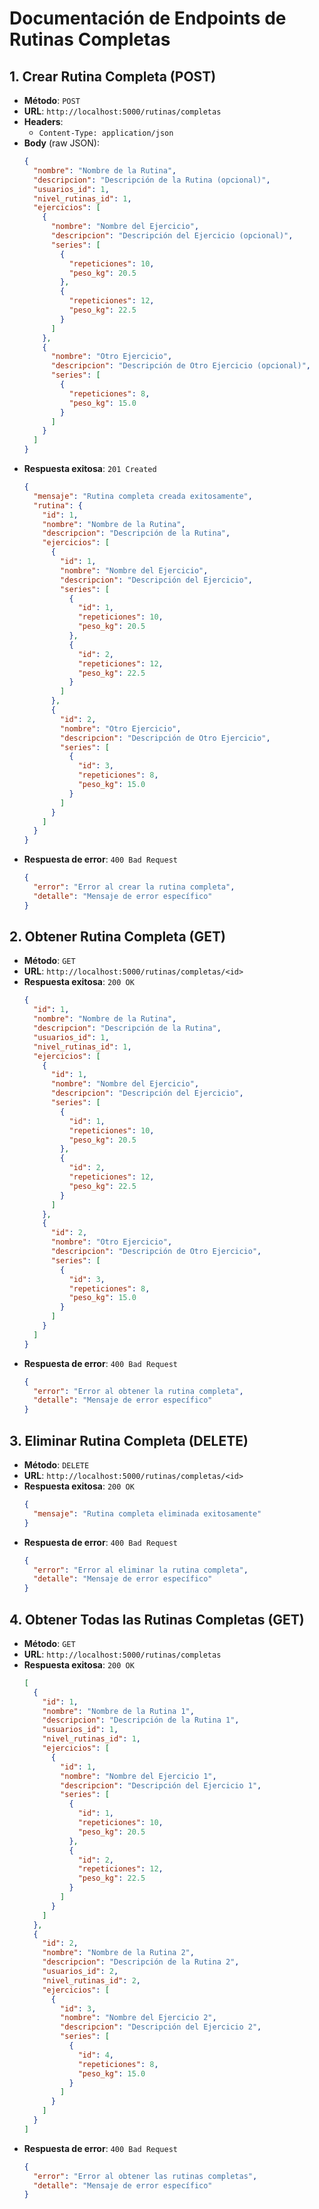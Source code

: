 # Documentación de Endpoints de Rutinas Completas

## 1. Crear Rutina Completa (POST)
- **Método**: `POST`
- **URL**: `http://localhost:5000/rutinas/completas`
- **Headers**:
  - `Content-Type: application/json`
- **Body** (raw JSON):
  ```json
  {
    "nombre": "Nombre de la Rutina",
    "descripcion": "Descripción de la Rutina (opcional)",
    "usuarios_id": 1,
    "nivel_rutinas_id": 1,
    "ejercicios": [
      {
        "nombre": "Nombre del Ejercicio",
        "descripcion": "Descripción del Ejercicio (opcional)",
        "series": [
          {
            "repeticiones": 10,
            "peso_kg": 20.5
          },
          {
            "repeticiones": 12,
            "peso_kg": 22.5
          }
        ]
      },
      {
        "nombre": "Otro Ejercicio",
        "descripcion": "Descripción de Otro Ejercicio (opcional)",
        "series": [
          {
            "repeticiones": 8,
            "peso_kg": 15.0
          }
        ]
      }
    ]
  }
  ```
- **Respuesta exitosa**: `201 Created`
  ```json
  {
    "mensaje": "Rutina completa creada exitosamente",
    "rutina": {
      "id": 1,
      "nombre": "Nombre de la Rutina",
      "descripcion": "Descripción de la Rutina",
      "ejercicios": [
        {
          "id": 1,
          "nombre": "Nombre del Ejercicio",
          "descripcion": "Descripción del Ejercicio",
          "series": [
            {
              "id": 1,
              "repeticiones": 10,
              "peso_kg": 20.5
            },
            {
              "id": 2,
              "repeticiones": 12,
              "peso_kg": 22.5
            }
          ]
        },
        {
          "id": 2,
          "nombre": "Otro Ejercicio",
          "descripcion": "Descripción de Otro Ejercicio",
          "series": [
            {
              "id": 3,
              "repeticiones": 8,
              "peso_kg": 15.0
            }
          ]
        }
      ]
    }
  }
  ```
- **Respuesta de error**: `400 Bad Request`
  ```json
  {
    "error": "Error al crear la rutina completa",
    "detalle": "Mensaje de error específico"
  }
  ```

## 2. Obtener Rutina Completa (GET)
- **Método**: `GET`
- **URL**: `http://localhost:5000/rutinas/completas/<id>`
- **Respuesta exitosa**: `200 OK`
  ```json
  {
    "id": 1,
    "nombre": "Nombre de la Rutina",
    "descripcion": "Descripción de la Rutina",
    "usuarios_id": 1,
    "nivel_rutinas_id": 1,
    "ejercicios": [
      {
        "id": 1,
        "nombre": "Nombre del Ejercicio",
        "descripcion": "Descripción del Ejercicio",
        "series": [
          {
            "id": 1,
            "repeticiones": 10,
            "peso_kg": 20.5
          },
          {
            "id": 2,
            "repeticiones": 12,
            "peso_kg": 22.5
          }
        ]
      },
      {
        "id": 2,
        "nombre": "Otro Ejercicio",
        "descripcion": "Descripción de Otro Ejercicio",
        "series": [
          {
            "id": 3,
            "repeticiones": 8,
            "peso_kg": 15.0
          }
        ]
      }
    ]
  }
  ```
- **Respuesta de error**: `400 Bad Request`
  ```json
  {
    "error": "Error al obtener la rutina completa",
    "detalle": "Mensaje de error específico"
  }
  ```

## 3. Eliminar Rutina Completa (DELETE)
- **Método**: `DELETE`
- **URL**: `http://localhost:5000/rutinas/completas/<id>`
- **Respuesta exitosa**: `200 OK`
  ```json
  {
    "mensaje": "Rutina completa eliminada exitosamente"
  }
  ```
- **Respuesta de error**: `400 Bad Request`
  ```json
  {
    "error": "Error al eliminar la rutina completa",
    "detalle": "Mensaje de error específico"
  }
  ```

## 4. Obtener Todas las Rutinas Completas (GET)
- **Método**: `GET`
- **URL**: `http://localhost:5000/rutinas/completas`
- **Respuesta exitosa**: `200 OK`
  ```json
  [
    {
      "id": 1,
      "nombre": "Nombre de la Rutina 1",
      "descripcion": "Descripción de la Rutina 1",
      "usuarios_id": 1,
      "nivel_rutinas_id": 1,
      "ejercicios": [
        {
          "id": 1,
          "nombre": "Nombre del Ejercicio 1",
          "descripcion": "Descripción del Ejercicio 1",
          "series": [
            {
              "id": 1,
              "repeticiones": 10,
              "peso_kg": 20.5
            },
            {
              "id": 2,
              "repeticiones": 12,
              "peso_kg": 22.5
            }
          ]
        }
      ]
    },
    {
      "id": 2,
      "nombre": "Nombre de la Rutina 2",
      "descripcion": "Descripción de la Rutina 2",
      "usuarios_id": 2,
      "nivel_rutinas_id": 2,
      "ejercicios": [
        {
          "id": 3,
          "nombre": "Nombre del Ejercicio 2",
          "descripcion": "Descripción del Ejercicio 2",
          "series": [
            {
              "id": 4,
              "repeticiones": 8,
              "peso_kg": 15.0
            }
          ]
        }
      ]
    }
  ]
  ```
- **Respuesta de error**: `400 Bad Request`
  ```json
  {
    "error": "Error al obtener las rutinas completas",
    "detalle": "Mensaje de error específico"
  }
  ``` 